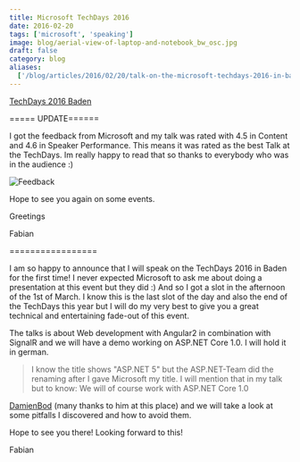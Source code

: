 ```yaml
---
title: Microsoft TechDays 2016
date: 2016-02-20
tags: ['microsoft', 'speaking']
image: blog/aerial-view-of-laptop-and-notebook_bw_osc.jpg
draft: false
category: blog
aliases:
  ['/blog/articles/2016/02/20/talk-on-the-microsoft-techdays-2016-in-baden/']
---
```


[TechDays 2016 Baden](https://www.microsoft.com/de-ch/events/techdays)

===== UPDATE======

I got the feedback from Microsoft and my talk was rated with 4.5 in Content and 4.6 in Speaker Performance. This means it was rated as the best Talk at the TechDays. Im really happy to read that so thanks to everybody who was in the audience :)

![Feedback](https://offeringsolutionscdn.blob.core.windows.net/$web/img/articles/wp-content/uploads/2016/02/Feedback.jpg)

Hope to see you again on some events.

Greetings

Fabian

=================

I am so happy to announce that I will speak on the TechDays 2016 in Baden for the first time! I never expected Microsoft to ask me about doing a presentation at this event but they did :) And so I got a slot in the afternoon of the 1st of March. I know this is the last slot of the day and also the end of the TechDays this year but I will do my very best to give you a great technical and entertaining fade-out of this event.

The talks is about Web development with Angular2 in combination with SignalR and we will have a demo working on ASP.NET Core 1.0. I will hold it in german.

> I know the title shows "ASP.NET 5" but the ASP.NET-Team did the renaming after I gave Microsoft my title. I will mention that in my talk but to know: We will of course work with ASP.NET Core 1.0

[DamienBod](http://damienbod.com/) (many thanks to him at this place) and we will take a look at some pitfalls I discovered and how to avoid them.

Hope to see you there! Looking forward to this!

Fabian
